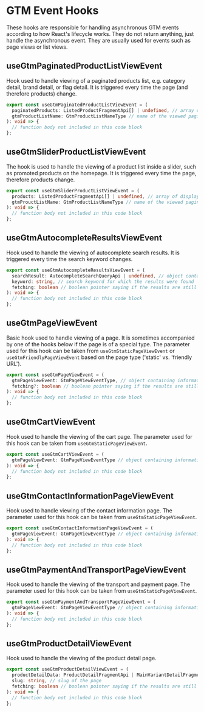 # GTM Event Hooks

These hooks are responsible for handling asynchronous GTM events according to how React's lifecycle works. They do not return anything, just handle the asynchronous event. They are usually used for events such as page views or list views.

## useGtmPaginatedProductListViewEvent

Hook used to handle viewing of a paginated products list, e.g. category detail, brand detail, or flag detail.
It is triggered every time the page (and therefore products) change.

```ts
export const useGtmPaginatedProductListViewEvent = (
  paginatedProducts: ListedProductFragmentApi[] | undefined, // array of displayed products, if loaded and available
  gtmProductListName: GtmProductListNameType // name of the viewed paginated list
): void => {
  // function body not included in this code block
};
```

## useGtmSliderProductListViewEvent

The hook is used to handle the viewing of a product list inside a slider, such as promoted products on the homepage.
It is triggered every time the page, therefore products change.

```ts
export const useGtmSliderProductListViewEvent = (
  products: ListedProductFragmentApi[] | undefined, // array of displayed products, if loaded and available
  gtmProuctListName: GtmProductListNameType // name of the viewed paginated list
): void => {
  // function body not included in this code block
};
```

## useGtmAutocompleteResultsViewEvent

Hook used to handle the viewing of autocomplete search results. It is triggered every time the search keyword changes.

```ts
export const useGtmAutocompleteResultsViewEvent = (
  searchResult: AutocompleteSearchQueryApi | undefined, // object containing all autocomplete search results, if loaded and available
  keyword: string, // search keyword for which the results were found
  fetching: boolean // boolean pointer saying if the results are still loading
): void => {
  // function body not included in this code block
};
```

## useGtmPageViewEvent

Basic hook used to handle viewing of a page. It is sometimes accompanied by one of the hooks below if the page is of a special type. The parameter used for this hook can be taken from `useGtmStaticPageViewEvent` or `useGtmFriendlyPageViewEvent` based on the page type ('static' vs. 'friendly URL').

```ts
export const useGtmPageViewEvent = (
  gtmPageViewEvent: GtmPageViewEventType, // object containing information about the viewed page
  fetching?: boolean // boolean pointer saying if the results are still loading
): void => {
  // function body not included in this code block
};
```

## useGtmCartViewEvent

Hook used to handle the viewing of the cart page. The parameter used for this hook can be taken from `useGtmStaticPageViewEvent`.

```ts
export const useGtmCartViewEvent = (
  gtmPageViewEvent: GtmPageViewEventType // object containing information about the viewed page
): void => {
  // function body not included in this code block
};
```

## useGtmContactInformationPageViewEvent

Hook used to handle viewing of the contact information page. The parameter used for this hook can be taken from `useGtmStaticPageViewEvent`.

```ts
export const useGtmContactInformationPageViewEvent = (
  gtmPageViewEvent: GtmPageViewEventType // object containing information about the viewed page
): void => {
  // function body not included in this code block
};
```

## useGtmPaymentAndTransportPageViewEvent

Hook used to handle the viewing of the transport and payment page. The parameter used for this hook can be taken from `useGtmStaticPageViewEvent`.

```ts
export const useGtmPaymentAndTransportPageViewEvent = (
  gtmPageViewEvent: GtmPageViewEventType // object containing information about the viewed page
): void => {
  // function body not included in this code block
};
```

## useGtmProductDetailViewEvent

Hook used to handle the viewing of the product detail page.

```ts
export const useGtmProductDetailViewEvent = (
  productDetailData: ProductDetailFragmentApi | MainVariantDetailFragmentApi, // information about the displayed product
  slug: string, // slug of the page
  fetching: boolean // boolean pointer saying if the results are still loading
): void => {
  // function body not included in this code block
};
```
